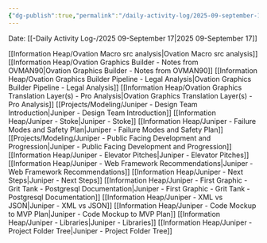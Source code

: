 ```yaml
---
{"dg-publish":true,"permalink":"/daily-activity-log/2025-09-september-17/","noteIcon":"","created":"2025-09-17T07:23:35.070-05:00"}
---
```


Date: [[-Daily Activity Log-/2025 09-September 17\|2025 09-September 17]]

[[Information Heap/Ovation Macro src analysis\|Ovation Macro src analysis]]
[[Information Heap/Ovation Graphics Builder - Notes from OVMAN90\|Ovation Graphics Builder - Notes from OVMAN90]]
[[Information Heap/Ovation Graphics Builder Pipeline - Legal Analysis\|Ovation Graphics Builder Pipeline - Legal Analysis]]
[[Information Heap/Ovation Graphics Translation Layer(s) - Pro Analysis\|Ovation Graphics Translation Layer(s) - Pro Analysis]]
[[Projects/Modeling/Juniper - Design Team Introduction\|Juniper - Design Team Introduction]]
[[Information Heap/Juniper - Stoke\|Juniper - Stoke]]
[[Information Heap/Juniper - Failure Modes and Safety Plan\|Juniper - Failure Modes and Safety Plan]]
[[Projects/Modeling/Juniper - Public Facing Development and Progression\|Juniper - Public Facing Development and Progression]]
[[Information Heap/Juniper - Elevator Pitches\|Juniper - Elevator Pitches]]
[[Information Heap/Juniper - Web Framework Recommendations\|Juniper - Web Framework Recommendations]]
[[Information Heap/Juniper - Next Steps\|Juniper - Next Steps]]
[[Information Heap/Juniper - First Graphic - Grit Tank - Postgresql Documentation\|Juniper - First Graphic - Grit Tank - Postgresql Documentation]]
[[Information Heap/Juniper - XML vs JSON\|Juniper - XML vs JSON]]
[[Information Heap/Juniper - Code Mockup to MVP Plan\|Juniper - Code Mockup to MVP Plan]]
[[Information Heap/Juniper - Libraries\|Juniper - Libraries]]
[[Information Heap/Juniper - Project Folder Tree\|Juniper - Project Folder Tree]]